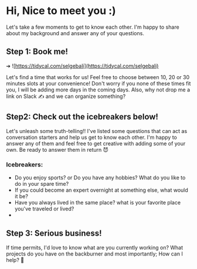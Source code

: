 # Hi, Nice to meet you :)
Let's take a few moments to get to know each other. I'm happy to share about my background and answer any of your questions. 

## Step 1: Book me!
➔ ![https://tidycal.com/selgebali](https://tidycal.com/selgebali)

Let's find a time that works for us! Feel free to choose between 10, 20 or 30 minutes slots at your convenience! Don't worry if you none of these times fit you, I will be adding more days in the coming days. Also, why not drop me a link on Slack ✍️ and we can organize something?

## Step2: Check out the icebreakers below! 
Let's unleash some truth-telling!! I've listed some questions that can act as conversation starters and help us get to know each other. I'm happy to answer any of them and feel free to get creative with adding some of your own. Be ready to answer them in return 😈 

### Icebreakers:
- Do you enjoy sports? or Do you have any hobbies? What do you like to do in your spare time?
- If you could become an expert overnight at something else, what would it be?
- Have you always lived in the same place? what is your favorite place you've traveled or lived? 
- 
## Step 3: Serious business!
If time permits, I'd love to know what are you currently working on? What projects do you have on the backburner and most importantly; How can I help? 🙌
